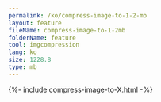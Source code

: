 ```yaml
---
permalink: /ko/compress-image-to-1-2-mb
layout: feature
fileName: compress-image-to-1-2mb
folderName: feature
tool: imgcompression
lang: ko
size: 1228.8
type: mb
---
```


{%- include compress-image-to-X.html -%}
